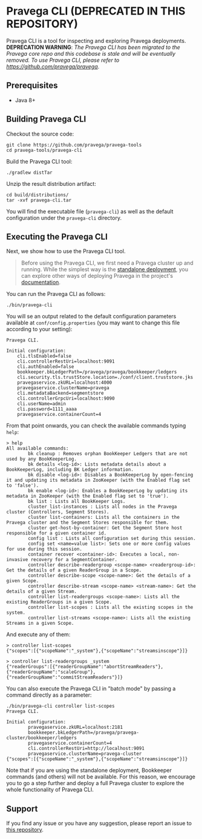 <!--
Copyright (c) 2017 Dell Inc., or its subsidiaries. All Rights Reserved.

Licensed under the Apache License, Version 2.0 (the "License");
you may not use this file except in compliance with the License.
You may obtain a copy of the License at

    http://www.apache.org/licenses/LICENSE-2.0
-->
# Pravega CLI (DEPRECATED IN THIS REPOSITORY)

Pravega CLI is a tool for inspecting and exploring Pravega deployments. 
**DEPRECATION WARNING**: _The Pravega CLI has been migrated to the Pravega core repo and this
codebase is stale and will be eventually removed. To use Pravega CLI, please refer to https://github.com/pravega/pravega_. 

## Prerequisites

- Java 8+

## Building Pravega CLI

Checkout the source code:

```
git clone https://github.com/pravega/pravega-tools
cd pravega-tools/pravega-cli
```

Build the Pravega CLI tool:

```
./gradlew distTar
```

Unzip the result distribution artifact:

```
cd build/distributions/
tar -xvf pravega-cli.tar
```

You will find the executable file (`pravega-cli`) as well as the default configuration under the
`pravega-cli` directory.

## Executing the Pravega CLI

Next, we show how to use the Pravega CLI tool.

> Before using the Pravega CLI, we first need a Pravega cluster up and running. While the simplest way is the 
[standalone deployment](http://pravega.io/docs/latest/deployment/run-local/), you can explore other ways 
of deploying Pravega in the project's [documentation](http://pravega.io/docs/latest/deployment/deployment/). 

You can run the Pravega CLI as follows:
```
./bin/pravega-cli
```
You will se an output related to the default configuration parameters available at `conf/config.properties`
(you may want to change this file according to your setting):
```
Pravega CLI.

Initial configuration:
	cli.tlsEnabled=false
	cli.controllerRestUri=localhost:9091
	cli.authEnabled=false
	bookkeeper.bkLedgerPath=/pravega/pravega/bookkeeper/ledgers
	cli.security.tls.trustStore.location=./conf/client.truststore.jks
	pravegaservice.zkURL=localhost:4000
	pravegaservice.clusterName=pravega
	cli.metadataBackend=segmentstore
	cli.controllerGrpcUri=localhost:9090
	cli.userName=admin
	cli.password=1111_aaaa
	pravegaservice.containerCount=4
```
From that point onwards, you can check the available commands typing `help`:
``` 
> help
All available commands:
        bk cleanup : Removes orphan BookKeeper Ledgers that are not used by any BookKeeperLog.
        bk details <log-id>: Lists metadata details about a BookKeeperLog, including BK Ledger information.
        bk disable <log-id>: Disables a BookKeeperLog by open-fencing it and updating its metadata in ZooKeeper (with the Enabled flag set to 'false').
        bk enable <log-id>: Enables a BookKeeperLog by updating its metadata in ZooKeeper (with the Enabled flag set to 'true').
        bk list : Lists all BookKeeper Logs.
        cluster list-instances : Lists all nodes in the Pravega cluster (Controllers, Segment Stores).
        cluster list-containers: Lists all the containers in the Pravega cluster and the Segment Stores responsible for them.
        cluster get-host-by-container: Get the Segment Store host responsible for a given container id.
        config list : Lists all configuration set during this session.
        config set <name=value list>: Sets one or more config values for use during this session.
        container recover <container-id>: Executes a local, non-invasive recovery for a SegmentContainer.
        controller describe-readergroup <scope-name> <readergroup-id>: Get the details of a given ReaderGroup in a Scope.
        controller describe-scope <scope-name>: Get the details of a given Scope.
        controller describe-stream <scope-name> <stream-name>: Get the details of a given Stream.
        controller list-readergroups <scope-name>: Lists all the existing ReaderGroups in a given Scope.
        controller list-scopes : Lists all the existing scopes in the system.
        controller list-streams <scope-name>: Lists all the existing Streams in a given Scope.
```
And execute any of them:
```
> controller list-scopes
{"scopes":[{"scopeName":"_system"},{"scopeName":"streamsinscope"}]}

> controller list-readergroups _system
{"readerGroups":[{"readerGroupName":"abortStreamReaders"},{"readerGroupName":"scaleGroup"},{"readerGroupName":"commitStreamReaders"}]}
```

You can also execute the Pravega CLI in "batch mode" by passing a command directly as a parameter:
```
./bin/pravega-cli controller list-scopes
Pravega CLI.

Initial configuration:
        pravegaservice.zkURL=localhost:2181
        bookkeeper.bkLedgerPath=/pravega/pravega-cluster/bookkeeper/ledgers
        pravegaservice.containerCount=4
        cli.controllerRestUri=http://localhost:9091
        pravegaservice.clusterName=pravega-cluster
{"scopes":[{"scopeName":"_system"},{"scopeName":"streamsinscope"}]}
```

Note that if you are using the standalone deployment, Bookkeeper commands (and others) will not be 
available. For this reason, we encourage you to go a step further and deploy a full Pravega cluster to 
explore the whole functionality of Pravega CLI.

## Support
If you find any issue or you have any suggestion, please report an issue to [this repository](https://github.com/pravega/pravega-tools/issues).